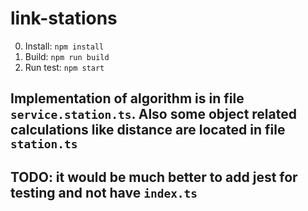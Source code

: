 # link-stations

0. Install: `npm install`
1. Build: `npm run build`
2. Run test: `npm start`

## Implementation of algorithm is in file `service.station.ts`. Also some object related calculations like distance are located in file `station.ts`


## TODO: it would be much better to add jest for testing and not have `index.ts`
